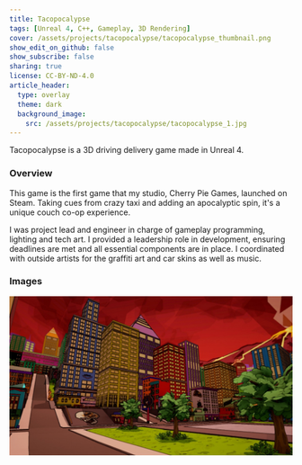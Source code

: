 ```yaml
---
title: Tacopocalypse
tags: [Unreal 4, C++, Gameplay, 3D Rendering]
cover: /assets/projects/tacopocalypse/tacopocalypse_thumbnail.png
show_edit_on_github: false
show_subscribe: false
sharing: true
license: CC-BY-ND-4.0
article_header:
  type: overlay
  theme: dark
  background_image:
    src: /assets/projects/tacopocalypse/tacopocalypse_1.jpg
---
```


Tacopocalypse is a 3D driving delivery game made in Unreal 4.

<!--more-->
### Overview
This game is the first game that my studio, Cherry Pie Games, launched on Steam. Taking cues from crazy taxi and adding an apocalyptic spin, it's a unique couch co-op experience.

I was project lead and engineer in charge of gameplay programming, lighting and tech art. I provided a leadership role in development, ensuring deadlines are met and all essential components are in place. I coordinated with outside artists for the graffiti art and car skins as well as music.

### Images

![image](/assets/projects/tacopocalypse/tacopocalypse_2.jpg)
